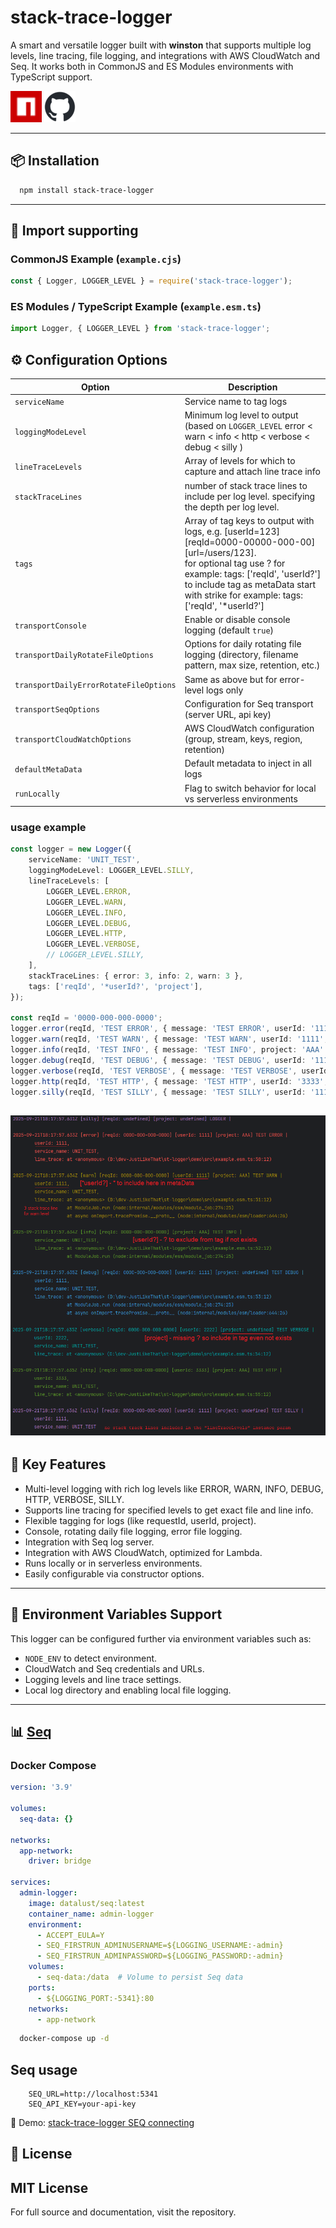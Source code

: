 
# stack-trace-logger

A smart and versatile logger built with **winston** that supports multiple log levels, line tracing, file logging, and integrations with AWS CloudWatch and Seq. It works both in CommonJS and ES Modules environments with TypeScript support.

[![npm](npm.png)](https://www.npmjs.com/package/stack-trace-logger)
[![github](github.png)](https://github.com/hdriel/stack-trace-logger)


--- 

## 📦 Installation

```bash
  npm install stack-trace-logger
```

---

## 🚀 Import supporting

### CommonJS Example (`example.cjs`)

```javascript
const { Logger, LOGGER_LEVEL } = require('stack-trace-logger');
```

### ES Modules / TypeScript Example (`example.esm.ts`)
```typescript
import Logger, { LOGGER_LEVEL } from 'stack-trace-logger';
```

## ⚙️ Configuration Options

| Option                                 | Description                                                                                                                                                                                                                                                          |
|----------------------------------------|----------------------------------------------------------------------------------------------------------------------------------------------------------------------------------------------------------------------------------------------------------------------|
| `serviceName`                          | Service name to tag logs                                                                                                                                                                                                                                             |
| `loggingModeLevel`                     | Minimum log level to output (based on `LOGGER_LEVEL`  error <  warn < info < http < verbose < debug < silly )                                                                                                                                                        |
| `lineTraceLevels`                      | Array of levels for which to capture and attach line trace info                                                                                                                                                                                                      |
| `stackTraceLines`                      | number of stack trace lines to include per log level. specifying the depth per log level.                                                                                                                                                                            |
| `tags`                                 | Array of tag keys to output with logs, e.g. [userId=123] [reqId=0000-00000-000-00] [url=/users/123].<br/> for optional tag use ? for example: tags: ['reqId', 'userId?'] <br/> to include tag as metaData start with strike for example: tags: ['reqId', '*userId?'] |
| `transportConsole`                     | Enable or disable console logging (default `true`)                                                                                                                                                                                                                   |
| `transportDailyRotateFileOptions`      | Options for daily rotating file logging (directory, filename pattern, max size, retention, etc.)                                                                                                                                                                     |
| `transportDailyErrorRotateFileOptions` | Same as above but for error-level logs only                                                                                                                                                                                                                          |
| `transportSeqOptions`                  | Configuration for Seq transport (server URL, api key)                                                                                                                                                                                                                |
| `transportCloudWatchOptions`           | AWS CloudWatch configuration (group, stream, keys, region, retention)                                                                                                                                                                                                |
| `defaultMetaData`                      | Default metadata to inject in all logs                                                                                                                                                                                                                               |
| `runLocally`                           | Flag to switch behavior for local vs serverless environments                                                                                                                                                                                                         |


### usage example

```typescript
const logger = new Logger({
    serviceName: 'UNIT_TEST',
    loggingModeLevel: LOGGER_LEVEL.SILLY,
    lineTraceLevels: [
        LOGGER_LEVEL.ERROR,
        LOGGER_LEVEL.WARN,
        LOGGER_LEVEL.INFO,
        LOGGER_LEVEL.DEBUG,
        LOGGER_LEVEL.HTTP,
        LOGGER_LEVEL.VERBOSE,
        // LOGGER_LEVEL.SILLY,
    ],
    stackTraceLines: { error: 3, info: 2, warn: 3 },
    tags: ['reqId', '*userId?', 'project'],
});

const reqId = '0000-000-000-0000';
logger.error(reqId, 'TEST ERROR', { message: 'TEST ERROR', userId: '1111', project: 'AAA', stackTraceLines: 1 });
logger.warn(reqId, 'TEST WARN', { message: 'TEST WARN', userId: '1111', project: 'AAA' });
logger.info(reqId, 'TEST INFO', { message: 'TEST INFO', project: 'AAA' });
logger.debug(reqId, 'TEST DEBUG', { message: 'TEST DEBUG', userId: '1111', stackTraceLines: 3 });
logger.verbose(reqId, 'TEST VERBOSE', { message: 'TEST VERBOSE', userId: '2222' });
logger.http(reqId, 'TEST HTTP', { message: 'TEST HTTP', userId: '3333', project: 'AAA' });
logger.silly(reqId, 'TEST SILLY', { message: 'TEST SILLY', userId: '1111' });

```

![Logger Output](./logger-output-screenshot.webp)
---


## 🔑 Key Features

- Multi-level logging with rich log levels like ERROR, WARN, INFO, DEBUG, HTTP, VERBOSE, SILLY.
- Supports line tracing for specified levels to get exact file and line info.
- Flexible tagging for logs (like requestId, userId, project).
- Console, rotating daily file logging, error file logging.
- Integration with Seq log server.
- Integration with AWS CloudWatch, optimized for Lambda.
- Runs locally or in serverless environments.
- Easily configurable via constructor options.

---


## 📖 Environment Variables Support

This logger can be configured further via environment variables such as:

- `NODE_ENV` to detect environment.
- CloudWatch and Seq credentials and URLs.
- Logging levels and line trace settings.
- Local log directory and enabling local file logging.

---


## 📊 [Seq](https://datalust.co/seq)

### Docker Compose

```yaml
version: '3.9'

volumes:
  seq-data: {}

networks:
  app-network:
    driver: bridge

services:
  admin-logger:
    image: datalust/seq:latest
    container_name: admin-logger
    environment:
      - ACCEPT_EULA=Y
      - SEQ_FIRSTRUN_ADMINUSERNAME=${LOGGING_USERNAME:-admin}
      - SEQ_FIRSTRUN_ADMINPASSWORD=${LOGGING_PASSWORD:-admin}
    volumes:
      - seq-data:/data  # Volume to persist Seq data
    ports:
      - ${LOGGING_PORT:-5341}:80
    networks:
      - app-network
```

```bash
  docker-compose up -d
```

## Seq usage

```env
    SEQ_URL=http://localhost:5341
    SEQ_API_KEY=your-api-key
```

🎥 Demo: [stack-trace-logger SEQ connecting](https://youtu.be/5cKcnRtco44)


## 📜 License

MIT License
---

For full source and documentation, visit the repository.
